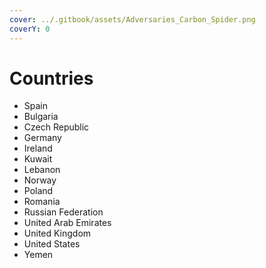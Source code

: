 ```yaml
---
cover: ../.gitbook/assets/Adversaries_Carbon_Spider.png
coverY: 0
---
```


# Countries

* Spain
* Bulgaria
* Czech Republic
* Germany
* Ireland
* Kuwait
* Lebanon
* Norway
* Poland
* Romania
* Russian Federation
* United Arab Emirates
* United Kingdom
* United States
* Yemen
